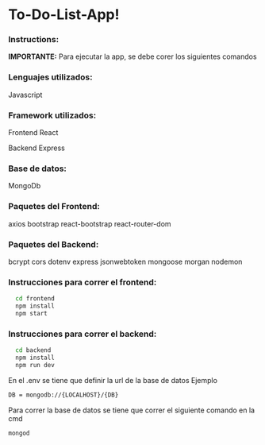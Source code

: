 # To-Do-List-App!

<div>
<!--     <img  height = "600" src='https://user-images.githubusercontent.com/71783387/135901086-b00db2ec-8bae-4674-af55-a6ba811e519f.png'>
    </img> -->
</div>
            
### Instructions: 
**IMPORTANTE:** Para ejecutar la app, se debe corer los siguientes comandos

### Lenguajes utilizados: 
Javascript

### Framework utilizados: 
Frontend 
React

Backend
Express

### Base de datos: 
MongoDb

### Paquetes del Frontend: 
axios
bootstrap
react-bootstrap
react-router-dom

### Paquetes del Backend: 
bcrypt
cors
dotenv
express
jsonwebtoken
mongoose
morgan
nodemon

### Instrucciones para correr el frontend: 
```bash
  cd frontend
  npm install
  npm start
```
### Instrucciones para correr el backend: 
```bash
  cd backend
  npm install
  npm run dev
```
En el .env se tiene que definir la url de la base de datos
Ejemplo

```bash
DB = mongodb://{LOCALHOST}/{DB}
```
Para correr la base de datos
se tiene que correr el siguiente comando en la cmd
```bash
mongod
